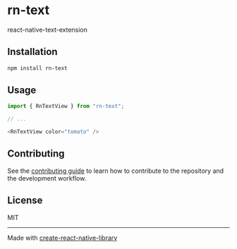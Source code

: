 # rn-text

react-native-text-extension

## Installation

```sh
npm install rn-text
```

## Usage

```js
import { RnTextView } from "rn-text";

// ...

<RnTextView color="tomato" />
```

## Contributing

See the [contributing guide](CONTRIBUTING.md) to learn how to contribute to the repository and the development workflow.

## License

MIT

---

Made with [create-react-native-library](https://github.com/callstack/react-native-builder-bob)
